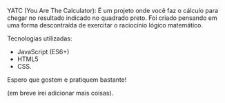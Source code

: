 YATC (You Are The Calculator): É um projeto onde você faz o cálculo para chegar no resultado
indicado no quadrado preto. Foi criado pensando em uma forma descontraída de exercitar o raciocínio lógico matemático.

Tecnologias utilizadas:
- JavaScript (ES6+)
- HTML5
- CSS.

Espero que gostem e pratiquem bastante! 

(em breve irei adicionar mais coisas).
